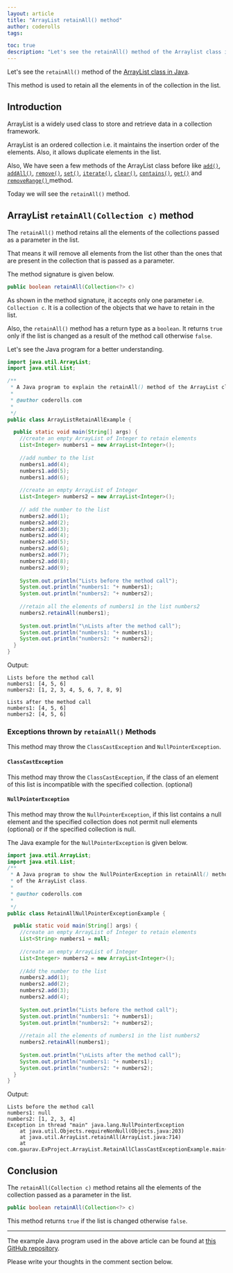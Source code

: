 ```yaml
---  
layout: article  
title: "ArrayList retainAll() method"  
author: coderolls  
tags: 

toc: true  
description: "Let's see the retainAll() method of the Arraylist class in Java."  
---
```


Let's see the `retainAll()` method of the [ArrayList class in Java](https://coderolls.com/arraylist-in-java/).
  
This method is used to retain all the elements in of the collection in the list.

## Introduction  
ArrayList is a widely used class to store and retrieve data in a collection framework.  

ArrayList is an ordered collection i.e. it maintains the insertion order of the elements. Also, it allows duplicate elements in the list.

Also, We have seen a few methods of the ArrayList class before like [`add()`](https://coderolls.com/add-element-in-arraylist/), [`addAll()`](http://https://coderolls.com/arraylist-addall-method-in-java/), [`remove()`](https://coderolls.com/remove-element-from-arraylist/), [`set()`](https://coderolls.com/change-element-in-arraylist/), [`iterate()`](https://coderolls.com/iterating-the-arraylist-in-java/), [`clear()`](https://coderolls.com/arraylist-clear-method-in-java/),  [`contains()`](https://coderolls.com/arraylist-contains-method), [`get()`](https://coderolls.com/arraylist-get-method) and [`removeRange()` ](https://coderolls.com/arraylist-removerange-method) method.  

Today we will see the `retainAll()` method.  
  

## ArrayList `retainAll(Collection c)` method  

The `retainAll()` method retains all the elements of the collections passed as a parameter in the list.

That means it will remove all elements from the list other than the ones that are present in the collection that is passed as a parameter.

The method signature is given below.

```java
public boolean retainAll(Collection<?> c)
```

As shown in the method signature, it accepts only one parameter i.e. `Collection c`. It is a collection of the objects that we have to retain in the list.

Also, the `retainAll()` method has a return type as a `boolean`. It returns `true` only if the list is changed as a result of the method call otherwise `false`. 

Let's see the Java program for a better understanding.

```java
import java.util.ArrayList;
import java.util.List;

/**
 * A Java program to explain the retainAll() method of the ArrayList class.
 * 
 * @author coderolls.com
 *
 */
public class ArrayListRetainAllExample {

  public static void main(String[] args) {
    //create an empty ArrayList of Integer to retain elements
    List<Integer> numbers1 = new ArrayList<Integer>();
    
    //add number to the list
    numbers1.add(4);
    numbers1.add(5);
    numbers1.add(6);
    
    //create an empty ArrayList of Integer
    List<Integer> numbers2 = new ArrayList<Integer>();
    
    // add the number to the list
    numbers2.add(1);
    numbers2.add(2);
    numbers2.add(3);
    numbers2.add(4);
    numbers2.add(5);
    numbers2.add(6);
    numbers2.add(7);
    numbers2.add(8);
    numbers2.add(9);
    
    System.out.println("Lists before the method call");
    System.out.println("numbers1: "+ numbers1);
    System.out.println("numbers2: "+ numbers2);
    
    //retain all the elements of numbers1 in the list numbers2
    numbers2.retainAll(numbers1);
    
    System.out.println("\nLists after the method call");
    System.out.println("numbers1: "+ numbers1);
    System.out.println("numbers2: "+ numbers2);	
  }
}
```  

Output:  

```
Lists before the method call
numbers1: [4, 5, 6]
numbers2: [1, 2, 3, 4, 5, 6, 7, 8, 9]

Lists after the method call
numbers1: [4, 5, 6]
numbers2: [4, 5, 6]
```
### Exceptions thrown by `retainAll()` Methods
This method may throw the `ClassCastException` and `NullPointerException`.

####  `ClassCastException` 
This method may throw the `ClassCastException`, if the class of an element of this list is incompatible with the specified collection. (optional)

#### `NullPointerException`
This method may throw the `NullPointerException`, if this list contains a null element and the specified collection does not permit null elements (optional) or if the specified collection is null.

The Java example for the  `NullPointerException` is given below.

```java
import java.util.ArrayList;
import java.util.List;
/**
 * A Java program to show the NullPointerException in retainAll() method
 * of the ArrayList class.
 *  
 * @author coderolls.com
 *
 */
public class RetainAllNullPointerExceptionExample {

  public static void main(String[] args) {
    //create an empty ArrayList of Integer to retain elements
    List<String> numbers1 = null;
    
    //create an empty ArrayList of Integer
    List<Integer> numbers2 = new ArrayList<Integer>();
    
    //Add the number to the list
    numbers2.add(1);
    numbers2.add(2);
    numbers2.add(3);
    numbers2.add(4);
    
    System.out.println("Lists before the method call");
    System.out.println("numbers1: "+ numbers1);
    System.out.println("numbers2: "+ numbers2);
    
    //retain all the elements of numbers1 in the list numbers2
    numbers2.retainAll(numbers1);
    
    System.out.println("\nLists after the method call");
    System.out.println("numbers1: "+ numbers1);
    System.out.println("numbers2: "+ numbers2);	
  }
}
```

Output:
```
Lists before the method call
numbers1: null
numbers2: [1, 2, 3, 4]
Exception in thread "main" java.lang.NullPointerException
	at java.util.Objects.requireNonNull(Objects.java:203)
	at java.util.ArrayList.retainAll(ArrayList.java:714)
	at com.gaurav.ExProject.ArrayList.RetainAllClassCastExceptionExample.main(RetainAllClassCastExceptionExample.java:27)
```
## Conclusion  

The `retainAll(Collection c)` method retains all the elements of the collection passed as a parameter in the list.

```java
public boolean retainAll(Collection<?> c)
```

This method returns `true` if the list is changed otherwise `false`.

---

The example Java program used in the above article can be found at [this GitHub repository](https://github.com/coderolls/blogpost-coding-examples/tree/main/collections/arraylist/arraylist-retainall-method).  

Please write your thoughts in the comment section below.
